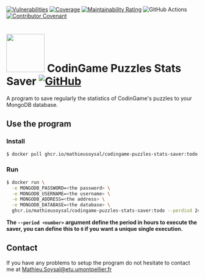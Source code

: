 [![Vulnerabilities](https://sonarcloud.io/api/project_badges/measure?project=MathieuSoysal_CodinGame-Puzzles-stats-saver&metric=vulnerabilities)](https://sonarcloud.io/summary/new_code?id=MathieuSoysal_CodinGame-Puzzles-stats-saver)
[![Coverage](https://sonarcloud.io/api/project_badges/measure?project=MathieuSoysal_CodinGame-Puzzles-stats-saver&metric=coverage)](https://sonarcloud.io/summary/new_code?id=MathieuSoysal_CodinGame-Puzzles-stats-saver)
[![Maintainability Rating](https://sonarcloud.io/api/project_badges/measure?project=MathieuSoysal_CodinGame-Puzzles-stats-library&metric=sqale_rating)](https://sonarcloud.io/summary/new_code?id=MathieuSoysal_CodinGame-Puzzles-stats-saver)
![GitHub Actions](https://github.com/MathieuSoysal/CodinGame-Puzzles-stats-saver/workflows/Java%20CI%20with%20Maven/badge.svg)
[![Contributor Covenant](https://img.shields.io/badge/Contributor%20Covenant-2.1-4baaaa.svg)](CODE_OF_CONDUCT.md) 

# <img src="https://cdn.iconscout.com/icon/free/png-512/java-43-569305.png" width="100"> CodinGame Puzzles Stats Saver [![GitHub](https://img.shields.io/badge/license-Apache%202.0%20License-green)](LICENSE)

A program to save regularly the statistics of CodinGame's puzzles to your MongoDB database.

## Use the program

### Install

```bash
$ docker pull ghcr.io/mathieusoysal/codingame-puzzles-stats-saver:todo
```
### Run

```bash
$ docker run \
  -e MONGODB_PASSWORD=<the password> \
  -e MONGODB_USERNAME=<the username> \
  -e MONGODB_ADDRESS=<the address> \
  -e MONGODB_DATABASE=<the database> \
  ghcr.io/mathieusoysal/codingame-puzzles-stats-saver:todo --perdiod 24
```

**The `--period <number>` argument define the period in hours to execute the saver, you can define this to `0` if you want a unique single execution.** 

## Contact

If you have any problems to setup the program do not hesitate to contact me at Mathieu.Soysal@etu.umontpellier.fr
